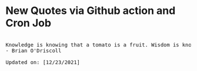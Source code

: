 # New Quotes via Github action and Cron Job

<pre>
<!-- #quote -->
Knowledge is knowing that a tomato is a fruit. Wisdom is knowing not to put it in a fruit salad.
- Brian O'Driscoll

Updated on: [12/23/2021]
<!-- #quoteEnd -->
</pre>
